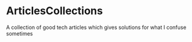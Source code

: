 # ArticlesCollections
A collection of good tech articles which gives solutions for what I confuse sometimes

